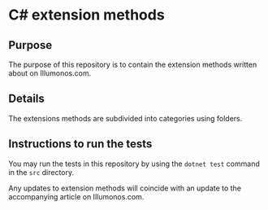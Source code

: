 # C# extension methods

## Purpose

The purpose of this repository is to contain the extension methods written about on Illumonos.com.

## Details

The extensions methods are subdivided into categories using folders.

## Instructions to run the tests

You may run the tests in this repository by using the `dotnet test` command in the `src` directory.

Any updates to extension methods will coincide with an update to the accompanying article on Illumonos.com.

